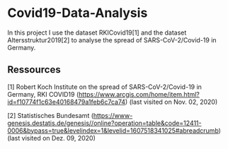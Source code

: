 # Covid19-Data-Analysis
In this project I use the dataset RKICovid19[1] and the dataset Altersstruktur2019[2] to analyse the spread of SARS-CoV-2/Covid-19 in Germany. 
## Ressources 
[1] Robert Koch Institute on the spread of SARS-CoV-2/Covid-19 in Germany, RKI COVID19 (https://www.arcgis.com/home/item.html?id=f10774f1c63e40168479a1feb6c7ca74) (last visited on Nov. 02, 2020)

[2] Statistisches Bundesamt (https://www-genesis.destatis.de/genesis//online?operation=table&code=12411-0006&bypass=true&levelindex=1&levelid=1607518341025#abreadcrumb) (last visited on Dez. 09, 2020)
